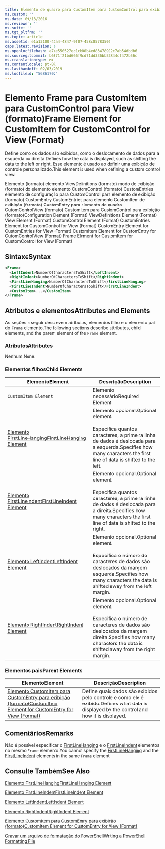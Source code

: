 ```yaml
---
title: Elemento de quadro para CustomItem para CustomControl para exibição (formato) | Microsoft Docs
ms.custom: ''
ms.date: 09/13/2016
ms.reviewer: ''
ms.suite: ''
ms.tgt_pltfrm: ''
ms.topic: article
ms.assetid: e1a13100-41a4-4847-9f07-458c85783505
caps.latest.revision: 6
ms.openlocfilehash: a7ee550527ec1cb00b4ed83478992c7ab54dbdb6
ms.sourcegitcommit: b6871f21bd666f9cd71dd336bb3f844cf472b56c
ms.translationtype: MT
ms.contentlocale: pt-BR
ms.lasthandoff: 02/03/2019
ms.locfileid: "56861702"
---
```

# <a name="frame-element-for-customitem-for-customcontrol-for-view-format"></a><span data-ttu-id="bbe84-102">Elemento Frame para CustomItem para CustomControl para View (formato)</span><span class="sxs-lookup"><span data-stu-id="bbe84-102">Frame Element for CustomItem for CustomControl for View (Format)</span></span>

<span data-ttu-id="bbe84-103">Define como os dados são exibidos, como o deslocamento de dados para a esquerda ou direita.</span><span class="sxs-lookup"><span data-stu-id="bbe84-103">Defines how the data is displayed, such as shifting the data to the left or right.</span></span> <span data-ttu-id="bbe84-104">Esse elemento é usado ao definir uma exibição de controle personalizado.</span><span class="sxs-lookup"><span data-stu-id="bbe84-104">This element is used when defining a custom control view.</span></span>

<span data-ttu-id="bbe84-105">Elemento (formato) elemento ViewDefinitions (formato) modo de exibição (formato) do elemento elemento CustomControl (formato) CustomEntries elemento de configuração para CustomControl para elemento de exibição (formato) CustomEntry CustomEntries para elemento CustomItem de exibição (formato) CustomEntry para elemento de quadro CutomControlView (formato) CustomItem para CustomControl para exibição (formato)</span><span class="sxs-lookup"><span data-stu-id="bbe84-105">Configuration Element (Format) ViewDefinitions Element (Format) View Element (Format) CustomControl Element (Format) CustomEntries Element for CustomControl for View (Format) CustomEntry Element for CustomEntries for View (Format) CustomItem Element for CustomEntry for CutomControlView (Format) Frame Element for CustomItem for CustomControl for View (Format)</span></span>

## <a name="syntax"></a><span data-ttu-id="bbe84-106">Sintaxe</span><span class="sxs-lookup"><span data-stu-id="bbe84-106">Syntax</span></span>

```xml
<Frame>
  <LeftIndent>NumberOfCharactersToShift</LeftIndent>
  <RightIndent>NumberOfCharactersToShift</RightIndent>
  <FirstLineHanging>NumberOfCharactersToShift</FirstLineHanging>
  <FirstLineIndent>NumberOfCharactersToShift</FirstLineIndent>
  <CustomItem>...</CustomItem>
</Frame>
```

## <a name="attributes-and-elements"></a><span data-ttu-id="bbe84-107">Atributos e elementos</span><span class="sxs-lookup"><span data-stu-id="bbe84-107">Attributes and Elements</span></span>

<span data-ttu-id="bbe84-108">As seções a seguir descrevem atributos, elementos filho e o elemento pai do `Frame` elemento.</span><span class="sxs-lookup"><span data-stu-id="bbe84-108">The following sections describe attributes, child elements, and the parent element of the `Frame` element.</span></span>

### <a name="attributes"></a><span data-ttu-id="bbe84-109">Atributos</span><span class="sxs-lookup"><span data-stu-id="bbe84-109">Attributes</span></span>

<span data-ttu-id="bbe84-110">Nenhum.</span><span class="sxs-lookup"><span data-stu-id="bbe84-110">None.</span></span>

### <a name="child-elements"></a><span data-ttu-id="bbe84-111">Elementos filhos</span><span class="sxs-lookup"><span data-stu-id="bbe84-111">Child Elements</span></span>

|<span data-ttu-id="bbe84-112">Elemento</span><span class="sxs-lookup"><span data-stu-id="bbe84-112">Element</span></span>|<span data-ttu-id="bbe84-113">Descrição</span><span class="sxs-lookup"><span data-stu-id="bbe84-113">Description</span></span>|
|-------------|-----------------|
|`CustomItem Element`|<span data-ttu-id="bbe84-114">Elemento necessário</span><span class="sxs-lookup"><span data-stu-id="bbe84-114">Required Element</span></span>|
|[<span data-ttu-id="bbe84-115">Elemento FirstLineHanging</span><span class="sxs-lookup"><span data-stu-id="bbe84-115">FirstLineHanging Element</span></span>](./firstlinehanging-element-for-frame-for-customcontrol-for-view-format.md)|<span data-ttu-id="bbe84-116">Elemento opcional.</span><span class="sxs-lookup"><span data-stu-id="bbe84-116">Optional element.</span></span><br /><br /> <span data-ttu-id="bbe84-117">Especifica quantos caracteres, a primeira linha de dados é deslocada para a esquerda.</span><span class="sxs-lookup"><span data-stu-id="bbe84-117">Specifies how many characters the first line of data is shifted to the left.</span></span>|
|[<span data-ttu-id="bbe84-118">Elemento FirstLineIndent</span><span class="sxs-lookup"><span data-stu-id="bbe84-118">FirstLineIndent Element</span></span>](./firstlineindent-element-for-frame-for-customcontrol-for-view-format.md)|<span data-ttu-id="bbe84-119">Elemento opcional.</span><span class="sxs-lookup"><span data-stu-id="bbe84-119">Optional element.</span></span><br /><br /> <span data-ttu-id="bbe84-120">Especifica quantos caracteres, a primeira linha de dados é deslocada para a direita.</span><span class="sxs-lookup"><span data-stu-id="bbe84-120">Specifies how many characters the first line of data is shifted to the right.</span></span>|
|[<span data-ttu-id="bbe84-121">Elemento LeftIndent</span><span class="sxs-lookup"><span data-stu-id="bbe84-121">LeftIndent Element</span></span>](./leftindent-element-for-frame-for-customcontrol-for-view-format.md)|<span data-ttu-id="bbe84-122">Elemento opcional.</span><span class="sxs-lookup"><span data-stu-id="bbe84-122">Optional element.</span></span><br /><br /> <span data-ttu-id="bbe84-123">Especifica o número de caracteres de dados são deslocados da margem esquerda.</span><span class="sxs-lookup"><span data-stu-id="bbe84-123">Specifies how many characters the data is shifted away from the left margin.</span></span>|
|[<span data-ttu-id="bbe84-124">Elemento RightIndent</span><span class="sxs-lookup"><span data-stu-id="bbe84-124">RightIndent Element</span></span>](./rightindent-element-for-frame-for-customcontrol-for-view-format.md)|<span data-ttu-id="bbe84-125">Elemento opcional.</span><span class="sxs-lookup"><span data-stu-id="bbe84-125">Optional element.</span></span><br /><br /> <span data-ttu-id="bbe84-126">Especifica o número de caracteres de dados são deslocados da margem direita.</span><span class="sxs-lookup"><span data-stu-id="bbe84-126">Specifies how many characters the data is shifted away from the right margin.</span></span>|

### <a name="parent-elements"></a><span data-ttu-id="bbe84-127">Elementos pais</span><span class="sxs-lookup"><span data-stu-id="bbe84-127">Parent Elements</span></span>

|<span data-ttu-id="bbe84-128">Elemento</span><span class="sxs-lookup"><span data-stu-id="bbe84-128">Element</span></span>|<span data-ttu-id="bbe84-129">Descrição</span><span class="sxs-lookup"><span data-stu-id="bbe84-129">Description</span></span>|
|-------------|-----------------|
|[<span data-ttu-id="bbe84-130">Elemento CustomItem para CustomEntry para exibição (formato)</span><span class="sxs-lookup"><span data-stu-id="bbe84-130">CustomItem Element for CustomEntry for View (Format)</span></span>](./customitem-element-for-customentry-for-customcontrol-for-view-format.md)|<span data-ttu-id="bbe84-131">Define quais dados são exibidos pelo controle e como ele é exibido.</span><span class="sxs-lookup"><span data-stu-id="bbe84-131">Defines what data is displayed by the control and how it is displayed.</span></span>|

## <a name="remarks"></a><span data-ttu-id="bbe84-132">Comentários</span><span class="sxs-lookup"><span data-stu-id="bbe84-132">Remarks</span></span>

<span data-ttu-id="bbe84-133">Não é possível especificar o [FirstLineHanging](./firstlinehanging-element-for-frame-for-customcontrol-for-view-format.md) e o [FirstLineIndent](./firstlineindent-element-for-frame-for-customcontrol-for-view-format.md) elementos no mesmo `Frame` elemento.</span><span class="sxs-lookup"><span data-stu-id="bbe84-133">You cannot specify the [FirstLineHanging](./firstlinehanging-element-for-frame-for-customcontrol-for-view-format.md) and the [FirstLineIndent](./firstlineindent-element-for-frame-for-customcontrol-for-view-format.md) elements in the same `Frame` element.</span></span>

## <a name="see-also"></a><span data-ttu-id="bbe84-134">Consulte Também</span><span class="sxs-lookup"><span data-stu-id="bbe84-134">See Also</span></span>

[<span data-ttu-id="bbe84-135">Elemento FirstLineHanging</span><span class="sxs-lookup"><span data-stu-id="bbe84-135">FirstLineHanging Element</span></span>](./firstlinehanging-element-for-frame-for-customcontrol-for-view-format.md)

[<span data-ttu-id="bbe84-136">Elemento FirstLineIndent</span><span class="sxs-lookup"><span data-stu-id="bbe84-136">FirstLineIndent Element</span></span>](./firstlineindent-element-for-frame-for-customcontrol-for-view-format.md)

[<span data-ttu-id="bbe84-137">Elemento LeftIndent</span><span class="sxs-lookup"><span data-stu-id="bbe84-137">LeftIndent Element</span></span>](./leftindent-element-for-frame-for-customcontrol-for-view-format.md)

[<span data-ttu-id="bbe84-138">Elemento RightIndent</span><span class="sxs-lookup"><span data-stu-id="bbe84-138">RightIndent Element</span></span>](./rightindent-element-for-frame-for-customcontrol-for-view-format.md)

[<span data-ttu-id="bbe84-139">Elemento CustomItem para CustomEntry para exibição (formato)</span><span class="sxs-lookup"><span data-stu-id="bbe84-139">CustomItem Element for CustomEntry for View (Format)</span></span>](./customitem-element-for-customentry-for-customcontrol-for-view-format.md)

[<span data-ttu-id="bbe84-140">Gravar um arquivo de formatação do PowerShell</span><span class="sxs-lookup"><span data-stu-id="bbe84-140">Writing a PowerShell Formatting File</span></span>](./writing-a-powershell-formatting-file.md)

